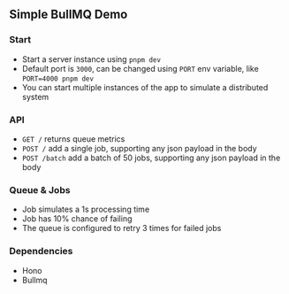 ## Simple BullMQ Demo

### Start

- Start a server instance using `pnpm dev`
- Default port is `3000`, can be changed using `PORT` env variable, like `PORT=4000 pnpm dev`
- You can start multiple instances of the app to simulate a distributed system

### API

- `GET /` returns queue metrics
- `POST /` add a single job, supporting any json payload in the body
- `POST /batch` add a batch of 50 jobs, supporting any json payload in the body

### Queue & Jobs

- Job simulates a 1s processing time
- Job has 10% chance of failing
- The queue is configured to retry 3 times for failed jobs

### Dependencies

- Hono
- Bullmq
